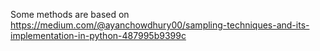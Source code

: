 Some methods are based on https://medium.com/@ayanchowdhury00/sampling-techniques-and-its-implementation-in-python-487995b9399c
